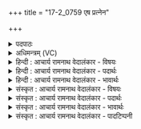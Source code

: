 +++
title = "17-2_0759 एष प्रत्नेन"

+++
<details><summary>पदपाठः</summary>

ए꣣षः꣢। प्र꣣त्ने꣡न꣢। म꣡न्म꣢꣯ना। दे꣣वः꣢। दे꣣वे꣡भ्यः꣢। प꣡रि꣢꣯। क꣡विः꣢। वि꣡प्रे꣢꣯ण। वि। प्रे꣣ण। वावृधे। ७५९।
</details>

<details><summary>अधिमन्त्रम् (VC)</summary>

- पवमानः सोमः
- मेधातिथिः काण्वः
- गायत्री
- षड्जः
</details>

<details><summary>हिन्दी : आचार्य रामनाथ वेदालंकार - विषयः</summary>

अगले मन्त्र में पुनः उसी विषय का वर्णन है।
</details>

<details><summary>हिन्दी : आचार्य रामनाथ वेदालंकार - पदार्थः</summary>

पदार्थान्वयभाषाः -  (एषः) यह (देवः) प्रकाशक, (कविः) बुद्धिमान् परमात्मारूप सोम (प्रत्नेन मन्मना) पुरातन वैदिक स्तोत्र द्वारा (देवेभ्यः) दिव्य गुणों के प्रदान के लिए (विप्रेण) बुद्धिमान् विद्वान् उपासक के द्वारा (परि वावृधे) चारों ओर बढ़ता है ॥२॥ परमात्मा में वस्तुतः बढ़ना रूप धर्म न होने से यहाँ असम्बन्ध में सम्बन्ध रूप अतिशयोक्ति अलङ्कार है ॥२॥
</details>

<details><summary>हिन्दी : आचार्य रामनाथ वेदालंकार - भावार्थः</summary>

भावार्थभाषाः -  उपासक से वेदमन्त्रों द्वारा भली-भाँति उपासना किया गया परमात्मा सर्वत्र प्रचार पाकर मानो बढ़ता है ॥२॥
</details>

<details><summary>संस्कृत : आचार्य रामनाथ वेदालंकार - विषयः</summary>

अथ पुनस्तमेव विषयमाह।
</details>

<details><summary>संस्कृत : आचार्य रामनाथ वेदालंकार - पदार्थः</summary>

पदार्थान्वयभाषाः -  (एषः) अयम् (देवः) प्रकाशकः (कविः) मेधावी सोमः परमात्मा (प्रत्नेन मन्मना२) पुराणेन वैदिकस्तोत्रेण (देवेभ्यः) दिव्यगुणेभ्यः, दिव्यगुणप्रदानाय इत्यर्थः (विप्रेण) मेधाविना विदुषा उपासकेन, तद्द्वारा इत्यर्थः (परि वावृधे) परितो वर्धते ॥२॥ अत्र परमात्मनि वस्तुतो वृद्धेरभावाद् असम्बन्धे सम्बन्धरूपोऽतिशयोक्तिरलङ्कारः ॥२॥
</details>

<details><summary>संस्कृत : आचार्य रामनाथ वेदालंकार - भावार्थः</summary>

भावार्थभाषाः -  उपासकेन वेदमन्त्रद्वारा सम्यगुपासितः परमात्मा सर्वत्र प्रचारं प्राप्य वृद्धिंगत इव भवति ॥२॥
</details>

<details><summary>संस्कृत : आचार्य रामनाथ वेदालंकार - पादटिप्पनी</summary>

टिप्पणी:   १. ऋ० ९।४२।२, ‘धार॑या पवते सु॒तः’ इति तृतीयः पादः। २. प्रत्नेन पुराणेन मन्मना साधनेन स्तोत्रेण युक्तः—इति सा०। मन्म बलमभिधीयते, बलेन—इति वि०।
</details>